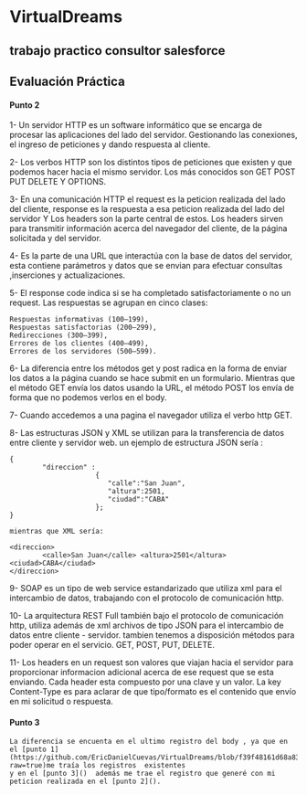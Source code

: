 # VirtualDreams
## trabajo practico consultor salesforce
## Evaluación Práctica


#### Punto 2

1- 	Un servidor HTTP es un software informático 
	que se encarga de procesar las aplicaciones del lado del servidor.
	Gestionando las conexiones, el ingreso de peticiones 
	y dando respuesta al cliente.

2-	Los verbos HTTP son los distintos tipos de peticiones que existen 
	y que podemos hacer hacia el mismo servidor.
	Los más conocidos son GET POST PUT DELETE Y OPTIONS.

3-	En una comunicación HTTP el request es la peticion realizada del lado del cliente,
	response es la respuesta a esa peticion realizada del lado del servidor 
	Y Los headers son la parte central de estos. Los headers sirven para transmitir información 
	acerca del navegador del cliente, de la página solicitada y del servidor.
 
4-	Es la parte de una URL que interactúa con la base de datos del servidor,
	esta contiene parámetros y datos que se envian 
	para efectuar consultas ,inserciones y actualizaciones.

5-	El response code indica si se ha completado satisfactoriamente o no un request. 
	Las respuestas se agrupan en cinco clases:

	Respuestas informativas (100–199),
	Respuestas satisfactorias (200–299),
	Redirecciones (300–399),
	Errores de los clientes (400–499),
	Errores de los servidores (500–599).

6-	La diferencia entre los métodos get y post radica en la forma de enviar los datos a la página cuando se hace submit en un formulario.
	Mientras que el método GET envía los datos usando la URL, el método POST los envía de forma que no podemos verlos en el body.

7-	Cuando accedemos a una pagina el navegador utiliza el verbo http GET.

8-	Las estructuras JSON y XML se utilizan para la transferencia de datos entre cliente y servidor web.
	un ejemplo de estructura JSON sería :
	
	{
       		"direccion" : 
                         {
                            "calle":"San Juan",
                            "altura":2501, 
                            "ciudad":"CABA"
                         };
	}

	mientras que XML sería: 
	
	<direccion>
    		<calle>San Juan</calle> <altura>2501</altura> <ciudad>CABA</ciudad>
  	</direccion>

9-	SOAP es un tipo de web service estandarizado que utiliza xml para el intercambio de datos,
	trabajando con el protocolo de comunicación http.

10- 	La arquitectura REST Full también bajo el protocolo de comunicación http,
	utiliza además de  xml archivos de tipo JSON para el intercambio de datos entre cliente - servidor.
	tambien tenemos a disposición métodos para poder operar en el servicio. GET, POST, PUT,  DELETE.

11-	Los headers en un request son valores que viajan hacia el servidor para proporcionar informacion adicional acerca de ese request que se esta enviando.
	Cada header esta compuesto por una clave y un valor.
	La key Content-Type es para aclarar de que tipo/formato es el contenido que envío en mi solicitud o respuesta.


#### Punto 3

	La diferencia se encuenta en el ultimo registro del body , ya que en el [punto 1](https://github.com/EricDanielCuevas/VirtualDreams/blob/f39f48161d68a83830d004d9f4c70573cc1ecdf6/punto%203%20item%201.PNG?raw=true)me traía los registros  existentes 
	y en el [punto 3]()  además me trae el registro que generé con mi peticion realizada en el [punto 2]().	
